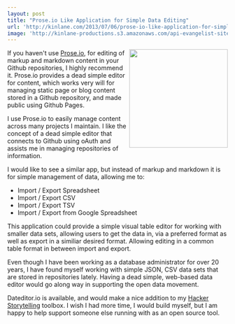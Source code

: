 ```yaml
---
layout: post
title: "Prose.io Like Application for Simple Data Editing"
url: 'http://kinlane.com/2013/07/06/prose-io-like-application-for-simple-data-editing/'
image: 'http://kinlane-productions.s3.amazonaws.com/api-evangelist-site/blog/prose-io-login.png'
---
```


[<img class="c1" src="https://s3.amazonaws.com/kinlane-productions/api-evangelist/prose-io/prose-io-login.png" alt="" width="225" align="right" />][1]

If you haven't use [Prose.io][1], for editing of markup and markdown content in your Github repositories, I highly recommend it. Prose.io provides a dead simple editor for content, which works very will for managing static page or blog content stored in a Github repository, and made public using Github Pages. 

I use Prose.io to easily manage content across many projects I maintain. I like the concept of a dead simple editor that connects to Github using oAuth and assists me in managing repositories of information.

I would like to see a similar app, but instead of markup and markdown it is for simple management of data, allowing me to:

  * Import / Export Spreadsheet
  * Import / Export CSV
  * Import / Export TSV
  * Import / Export from Google Spreadsheet

This application could provide a simple visual table editor for working with smaller data sets, allowing users to get the data in, via a preferred format as well as export in a similiar desired format. Allowing editing in a common table format in between import and export.

Even though I have been working as a database administrator for over 20 years, I have found myself working with simple JSON, CSV data sets that are stored in repositories lately. Having a dead simple, web-based data editor would go along way in supporting the open data movement.

Dateditor.io is available, and would make a nice addition to my [Hacker Storytelling][2] toolbox. I wish I had more time, I would build myself, but I am happy to help support someone else running with as an open source tool.

   [1]: http://prose.io/ (Prose.io)
   [2]: http://hackerstorytelling.com (Hacker Storytelling)
